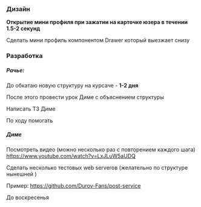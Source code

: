 ### Дизайн

 **Открытие мини профиля при зажатии на карточке юзера в течении 1.5-2 секунд**  

 Сделать мини профиль компонентом Drawer который выезжает снизу 

### Разработка 

##### Рачье: 

 До обкатаю новую структуру на  курсаче  - **1-2 дня** 

После этого провести урок Диме с объяснением структуры

Написать ТЗ Диме 

По ходу помогать 

##### Диме

Посмотреть видео (можно несколько раз с повторением каждого шага)
https://www.youtube.com/watch?v=LxJLuW5aUDQ

Сделать несколько тестовых web serverов  (желательно по структуре нынешней )

Пример:
https://github.com/Durov-Fans/post-service



До воскресенья 




  